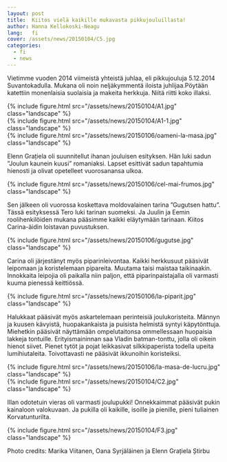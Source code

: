 ```yaml
---
layout: post
title:  Kiitos vielä kaikille mukavasta pikkujouluillasta!
author: Hanna Kellokoski-Neagu
lang:   fi
cover: /assets/news/20150104/C5.jpg
categories:
  - fi
  - news
---
```


Vietimme vuoden 2014 viimeistä yhteistä juhlaa, eli pikkujouluja 5.12.2014 Suvantokadulla. Mukana oli noin neljäkymmentä iloista juhlijaa.Pöytään katettiin monenlaisia suolaisia ja makeita herkkuja. Niitä riitti koko illaksi.

<div class="row">
  <div class="col-md-4">
    {% include figure.html src="/assets/news/20150104/A1.jpg" class="landscape" %}
  </div>
  <div class="col-md-4">
    {% include figure.html src="/assets/news/20150104/A1-1.jpg" class="landscape" %}
  </div>
  <div class="col-md-4">
    {% include figure.html src="/assets/news/20150106/oameni-la-masa.jpg" class="landscape" %}
  </div>
</div>

Elenn Grațiela oli suunnitellut ihanan jouluisen esityksen. Hän luki sadun ”Joulun kaunein kuusi” romaniaksi. Lapset esittivät sadun tapahtumia hienosti ja olivat opetelleet vuorosanansa ulkoa.

<div class="row">
  <div class="col-md-3">
  </div>
  <div class="col-md-6">
    {% include figure.html src="/assets/news/20150106/cel-mai-frumos.jpg" class="landscape" %}
  </div>
</div>

Sen jälkeen oli vuorossa koskettava moldovalainen tarina ”Gugutsen hattu”. Tässä esityksessä Tero luki tarinan suomeksi. Ja Juulin ja Eemin roolihenkilöiden mukana pääsimme kaikki eläytymään tarinaan. Kiitos Carina-äidin loistavan puvustuksen.

<div class="row">
  <div class="col-md-3">
  </div>
  <div class="col-md-6">
    {% include figure.html src="/assets/news/20150106/gugutse.jpg" class="landscape" %}
  </div>
</div>

Carina oli järjestänyt myös piparinleivontaa. Kaikki herkkusuut pääsivät leipomaan ja koristelemaan pipareita. Muutama taisi maistaa taikinaakin. Innokkaita leipojia oli paikalla niin paljon, että piparinpaistajalla oli varmasti kuuma pienessä keittiössä.

<div class="row">
  <div class="col-md-3">
  </div>
  <div class="col-md-6">
    {% include figure.html src="/assets/news/20150106/la-piparit.jpg" class="landscape" %}
  </div>
</div>

Halukkaat pääsivät myös askartelemaan perinteisiä joulukoristeita. Männyn ja kuusen kävyistä, huopakankaista ja puisista helmistä syntyi käpytönttuja. Miehetkin pääsivät näyttämään ompelutaitonsa ommellessaan huopaisia lakkeja tontuille. Erityismaininnan saa Vladin batman-tonttu, jolla oli oikein hienot siivet. Pienet tytöt ja pojat leikkasivat silkkipaperista todella upeita lumihiutaleita. Toivottavasti ne pääsivät ikkunoihin koristeiksi.

<div class="row">
  <div class="col-md-6">
  {% include figure.html src="/assets/news/20150106/la-masa-de-lucru.jpg" class="landscape" %}
  </div>
  <div class="col-md-6">
    {% include figure.html src="/assets/news/20150104/C2.jpg" class="landscape" %}
  </div>
</div>

Illan odotetuin vieras oli varmasti joulupukki! Onnekkaimmat pääsivät pukin kainaloon valokuvaan. Ja pukilla oli kaikille, isoille ja pienille, pieni tuliainen Korvatunturilta.

<div class="row">
  <div class="col-md-3">
  </div>
  <div class="col-md-6">
    {% include figure.html src="/assets/news/20150104/F3.jpg" class="landscape" %}
  </div>
</div>

Photo credits: Marika Viitanen, Oana Syrjäläinen ja Elenn Grațiela Știrbu
